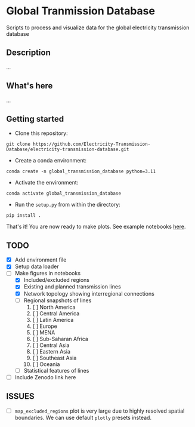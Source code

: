 # Global Tranmission Database
Scripts to process and visualize data for the global electricity transmission database 

## Description
...

## What's here
...

## Getting started

- Clone this repository:

`git clone https://github.com/Electricity-Transmission-Database/electricity-transmission-database.git`

- Create a conda environment:

`conda create -n global_transmission_database python=3.11`

- Activate the environment:

`conda activate global_transmission_database`

- Run the `setup.py` from within the directory:

`pip install .`

That's it! You are now ready to make plots. See example notebooks [here]().

<!-- ### Scripts

#### `usa/ba-mapping.ipynb`
Creates centerpoints for each USA balancing authority (BA) based on the largest 
city in each BA. If no large city is found in the BA, then the geometric centerpoint 
is used. 

**Inputs** 
- `usa/ba-mapper.csv` - A user created mapper on how to name each BA in the USA
- `usa/world.geojson` - An automatically downloaded file specifying the BA geographic boundaries. See notebook for the source. 
- `usa/worldcities/worldcities.csv` - An automatically downloaded file giving geographic locations and populations of large cities around the world. See notebook for the source. 

**Outputs**
- `usa/usa-centerpoints.csv` - A file with the folloing columns: 
    - **code**: Unique 5 Letter code used to identify the region  
    - **country**: `United States` for all. Used when joining into master dataset 
    - **city**: City representing center point of BA. Empty if no city identified
    - **population**: Population of city representing center point of BA. Empty if no city identified
    - **x**: Longitude of the centerpoint 
    - **y**: Latitude of the centerpoint

#### `usa/ba-transmission.ipynb`

Estimates transmission capacity between each BA based on historical maximum flow rates.

**Inputs** 
- `usa/ba-mapper.csv` - A user created mapper on how to name each BA in the USA
- `usa/flows/xxx.csv` - Automatically downloaded datafiles (represented by `xxx`) giving historical transmission between BAs. The files contain hourly flow values in 6 month intervals. See the notebook for the datasource. 

**Outputs**
- `usa/usa-transmission-capacity.csv` - A file with the folloing columns: 
    - **TECHNOLOGY**: Unique name of transmission technology 
    - **From**: BA of flow from 
    - **To**: BA of flow to 
    - **Cap (MW) +**: Capacity in direction of From->To (Positive Number)
    - **Cap (MW) -**: Capacity in direction of From->To (Negative Number) -->


## TODO
- [x] Add environment file
- [x] Setup data loader
- [ ] Make figures in notebooks
    - [x] Included/excluded regions
    - [x] Existing and planned transmission lines
    - [x] Network topology showing interregional connections
    - [ ] Regional snapshots of lines
        1. [ ] North America
        2. [ ] Central America
        3. [ ] Latin America
        4. [ ] Europe
        5. [ ] MENA
        6. [ ] Sub-Saharan Africa
        7. [ ] Central Asia
        8. [ ] Eastern Asia
        9. [ ] Southeast Asia
        10. [ ] Oceania
    - [ ] Statistical features of lines
- [ ] Include Zenodo link here

## ISSUES
- [ ] `map_excluded_regions` plot is very large due to highly resolved spatial boundaries. We can use default `plotly` presets instead. 